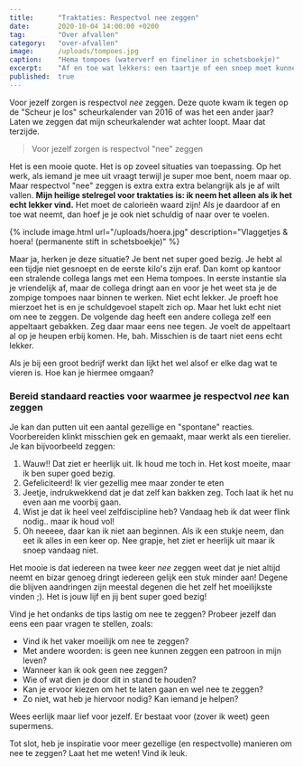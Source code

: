 ```yaml
---
title:      "Traktaties: Respectvol nee zeggen"
date:       2020-10-04 14:00:00 +0200
tag:        "Over afvallen"
category:   "over-afvallen"
image:      /uploads/tompoes.jpg
caption:    "Hema tompoes (waterverf en fineliner in schetsboekje)"
excerpt:    "Af en toe wat lekkers: een taartje of een snoep moet kunnen. Niet te vaak helaas, anders gaan de kilo's er niet vanaf. Het blijft balen dat het zo werkt. Dan kunnen de taartjes en soepjes maar beter rete-lekker zijn. En traktaties die eigenlijk mhah zijn... nee echt ff niet. Zonde van de calorieën! Je ontkomt niet aan nee zeggen. Maar hoe?"
published:  true
---
```


Voor jezelf zorgen is respectvol *nee* zeggen. Deze quote kwam ik tegen op de "Scheur je los" scheurkalender van 2016 of was het een ander jaar? Laten we zeggen dat mijn scheurkalender wat achter loopt. Maar dat terzijde.

> Voor jezelf zorgen is respectvol "nee" zeggen

Het is een mooie quote. Het is op zoveel situaties van toepassing. Op het werk, als iemand je mee uit vraagt terwijl je super moe bent, noem maar op. Maar respectvol "nee" zeggen is extra extra extra belangrijk als je af wilt vallen. **Mijn heilige stelregel voor traktaties is: ik neem het alleen als ik het echt lekker vind.** Het moet de calorieën waard zijn! Als je daardoor af en toe wat neemt, dan hoef je je ook niet schuldig of naar over te voelen. 

{% include image.html url="/uploads/hoera.jpg" description="Vlaggetjes & hoera! (permanente stift in schetsboekje)" %}

Maar ja, herken je deze situatie? Je bent net super goed bezig. Je hebt al een tijdje niet gesnoept en de eerste kilo's zijn eraf. Dan komt op kantoor een stralende collega langs met een Hema tompoes. In eerste instantie sla je vriendelijk af, maar de collega dringt aan en voor je het weet sta je de zompige tompoes naar binnen te werken. Niet echt lekker. Je proeft hoe mierzoet het is en je schuldgevoel stapelt zich op. Maar het lukt echt niet om nee te zeggen. De volgende dag heeft een andere collega zelf een appeltaart gebakken. Zeg daar maar eens nee tegen. Je voelt de appeltaart al op je heupen erbij komen. He, bah. Misschien is de taart niet eens echt lekker.

Als je bij een groot bedrijf werkt dan lijkt het wel alsof er elke dag wat te vieren is. Hoe kan je hiermee omgaan?

### Bereid standaard reacties voor waarmee je respectvol *nee* kan zeggen

Je kan dan putten uit een aantal gezellige en "spontane" reacties. Voorbereiden klinkt misschien gek en gemaakt, maar werkt als een tierelier. Je kan bijvoorbeeld zeggen:

1. Wauw!! Dat ziet er heerlijk uit. Ik houd me toch in. Het kost moeite, maar ik ben super goed bezig.
2. Gefeliciteerd! Ik vier gezellig mee maar zonder te eten
3. Jeetje, indrukwekkend dat je dat zelf kan bakken zeg. Toch laat ik het nu even aan me voorbij gaan.
4. Wist je dat ik heel veel zelfdiscipline heb? Vandaag heb ik dat weer flink nodig.. maar ik houd vol!
5. Oh neeeee, daar kan ik niet aan beginnen. Als ik een stukje neem, dan eet ik alles in een keer op. Nee grapje, het ziet er heerlijk uit maar ik snoep vandaag niet.

Het mooie is dat iedereen na twee keer *nee* zeggen weet dat je niet altijd neemt en bizar genoeg dringt iedereen gelijk een stuk minder aan! Degene die blijven aandringen zijn meestal degenen die het zelf het moeilijkste vinden ;). Het is jouw lijf en jij bent super goed bezig!

Vind je het ondanks de tips lastig om nee te zeggen? Probeer jezelf dan eens een paar vragen te stellen, zoals:

- Vind ik het vaker moeilijk om nee te zeggen?
- Met andere woorden: is geen nee kunnen zeggen een patroon in mijn leven?
- Wanneer kan ik ook geen nee zeggen?
- Wie of wat dien je door dit in stand te houden?
- Kan je ervoor kiezen om het te laten gaan en wel nee te zeggen?
- Zo niet, wat heb je hiervoor nodig? Kan iemand je helpen?

Wees eerlijk maar lief voor jezelf. Er bestaat voor (zover ik weet) geen supermens.

Tot slot, heb je inspiratie voor meer gezellige (en respectvolle) manieren om nee te zeggen? Laat het me weten! Vind ik leuk.
